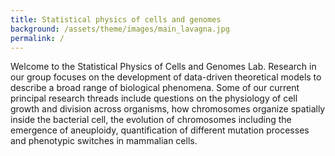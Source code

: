 ```yaml
---
title: Statistical physics of cells and genomes
background: /assets/theme/images/main_lavagna.jpg
permalink: /
---
```


Welcome to the Statistical Physics of Cells and Genomes Lab. Research in our group focuses on the development of data-driven theoretical models to describe a broad range of biological phenomena. Some of our current principal research threads include questions on the physiology of cell growth and division across organisms, how chromosomes organize spatially inside the bacterial cell, the evolution of chromosomes including the emergence of aneuploidy, quantification of different mutation processes and phenotypic switches in mammalian cells.
